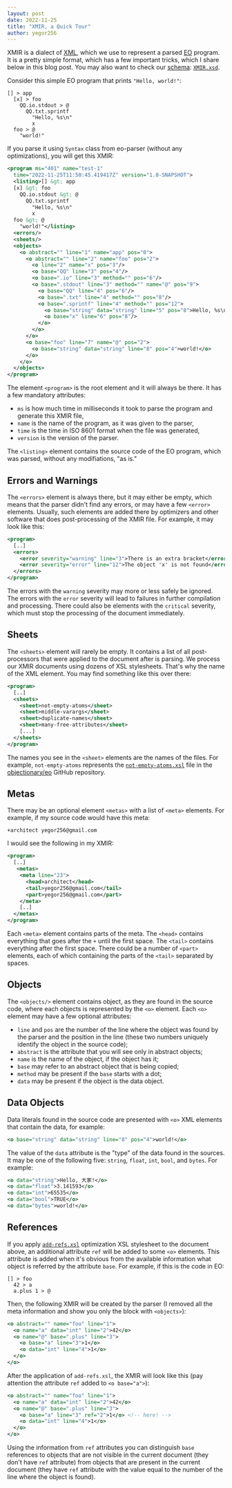 ```yaml
---
layout: post
date: 2022-11-25
title: "XMIR, a Quick Tour"
author: yegor256
---
```


XMIR is a dialect of [XML](https://en.wikipedia.org/wiki/XML), which we use to represent a parsed
  [EO](https://www.eolang.org) program. It is a pretty simple format, which has a few
  important tricks, which I share below in this blog post. You may
  also want to check our [schema](https://en.wikipedia.org/wiki/XML_schema):
  [`XMIR.xsd`](https://raw.githubusercontent.com/objectionary/eo/gh-pages/XMIR.xsd).

<!--more-->

Consider this simple EO program that prints `"Hello, world!"`:

```
[] > app
  [x] > foo
    QQ.io.stdout > @
      QQ.txt.sprintf
        "Hello, %s\n"
        x
  foo > @
    "world!"
```

If you parse it using `Syntax` class from eo-parser (without
any optimizations), you will get this XMIR:

```xml
<program ms="401" name="test-1"
  time="2022-11-25T11:50:45.419417Z" version="1.0-SNAPSHOT">
  <listing>[] &gt; app
  [x] &gt; foo
    QQ.io.stdout &gt; @
      QQ.txt.sprintf
        "Hello, %s\n"
        x
  foo &gt; @
    "world!"</listing>
  <errors/>
  <sheets/>
  <objects>
    <o abstract="" line="1" name="app" pos="0">
      <o abstract="" line="2" name="foo" pos="2">
        <o line="2" name="x" pos="3"/>
        <o base="QQ" line="3" pos="4"/>
        <o base=".io" line="3" method="" pos="6"/>
        <o base=".stdout" line="3" method="" name="@" pos="9">
          <o base="QQ" line="4" pos="6"/>
          <o base=".txt" line="4" method="" pos="8"/>
          <o base=".sprintf" line="4" method="" pos="12">
            <o base="string" data="string" line="5" pos="8">Hello, %s\n</o>
            <o base="x" line="6" pos="8"/>
          </o>
        </o>
      </o>
      <o base="foo" line="7" name="@" pos="2">
        <o base="string" data="string" line="8" pos="4">world!</o>
      </o>
    </o>
  </objects>
</program>
```

The element `<program>` is the root element and it will always be there.
It has a few mandatory attributes:

  * `ms` is how much time in milliseconds it took to parse the program and generate this XMIR file,
  * `name` is the name of the program, as it was given to the parser,
  * `time` is the time in ISO 8601 format when the file was generated,
  * `version` is the version of the parser.

The `<listing>` element contains the source code of the EO program, which was parsed, without
any modifiations, "as is."

## Errors and Warnings

The `<errors>` element is always there, but it may either be empty, which means that
  the parser didn't find any errors, or may have a few `<error>` elements. Usually,
  such elements are added there by optimizers and other software that does post-processing
  of the XMIR file. For example, it may look like this:

```xml
<program>
  [..]
  <errors>
    <error severity="warning" line="3">There is an extra bracket</error>
    <error severity="error" line="12">The object 'x' is not found</error>
  </errors>
</program>
```

The errors with the `warning` severity may more or less safely be ignored. The
  errors with the `error` severity will lead to failures in further compilation
  and processing. There could also be elements with the `critical` severity,
  which must stop the processing of the document immediately.

## Sheets

The `<sheets>` element will rarely be empty. It contains a list of all
  post-processors that were applied to the document after is parsing.
  We process our XMIR documents using dozens of XSL stylesheets. That's why
  the name of the XML element. You may find something like this over there:

```xml
<program>
  [..]
  <sheets>
    <sheet>not-empty-atoms</sheet>
    <sheet>middle-varargs</sheet>
    <sheet>duplicate-names</sheet>
    <sheet>many-free-attributes</sheet>
    [...]
  </sheets>
</program>
```

The names you see in the `<sheet>` elements are the names of the files.
  For example, `not-empty-atoms` represents the
  [`not-empty-atoms.xsl`](https://github.com/objectionary/eo/blob/master/eo-parser/src/main/resources/org/eolang/parser/errors/not-empty-atoms.xsl) file
  in the [objectionary/eo](https://github.com/objectionary/eo) GitHub repository.

## Metas

There may be an optional element `<metas>` with a list of `<meta>` elements. For example,
  if my source code would have this meta:

```
+architect yegor256@gmail.com
```

I would see the following in my XMIR:

```xml
<program>
  [..]
   <metas>
    <meta line="23">
      <head>architect</head>
      <tail>yegor256@gmail.com</tail>
      <part>yegor256@gmail.com</part>
    </meta>
    [..]
  </metas>
</program>
```

Each `<meta>` element contains parts of the meta. The `<head>` contains everything that goes after
the `+` until the first space. The `<tail>` contains everything after the first space. There could
be a number of `<part>` elements, each of which containing the parts of the `<tail>` separated by spaces.

## Objects

The `<objects/>` element contains object, as they are found in the source
  code, where each objects is represented by the `<o>` element. Each `<o>` element
  may have a few optional attributes:

  * `line` and `pos` are the number of the line where the object was found by the parser and the position in the line (these two numbers uniquely identify the object in the source code);
  * `abstract` is the attribute that you will see only in abstract objects;
  * `name` is the name of the object, if the object has it;
  * `base` may refer to an abstract object that is being copied;
  * `method` may be present if the `base` starts with a dot;
  * `data` may be present if the object is the data object.

## Data Objects

Data literals found in the source code are presented with `<o>` XML elements
  that contain the data, for example:

```xml
<o base="string" data="string" line="8" pos="4">world!</o>
```

The value of the `data` attribute is the "type" of the data found in the
sources. It may be one of the following five:
`string`, `float`, `int`, `bool`, and `bytes`. For example:

```xml
<o data="string">Hello, 大家!</o>
<o data="float">3.141593</o>
<o data="int">65535</o>
<o data="bool">TRUE</o>
<o data="bytes">world!</o>
```

## References

If you apply [`add-refs.xsl`](https://github.com/objectionary/eo/blob/master/eo-parser/src/main/resources/org/eolang/parser/add-refs.xsl) optimization XSL stylesheet to the document above,
an additional attribute `ref` will be added to some `<o>` elements. This
  attribute is added when it's obvious from the available information what
  object is referred by the attribute `base`. For example, if this is the
  code in EO:

```
[] > foo
  42 > a
  a.plus 1 > @
```

Then, the following XMIR will be created by the parser (I removed all
the meta information and show you only the block with `<objects>`):

```xml
<o abstract="" name="foo" line="1">
  <o name="a" data="int" line="2">42</o>
  <o name="@" base=".plus" line="3">
    <o base="a" line="3">1</o>
    <o data="int" line="4">1</o>
  </o>
</o>
```

After the application of `add-refs.xsl`, the XMIR will look like this
(pay attention the attribute `ref` added to `<o base="a">`):

```xml
<o abstract="" name="foo" line="1">
  <o name="a" data="int" line="2">42</o>
  <o name="@" base=".plus" line="3">
    <o base="a" line="3" ref="2">1</o> <!-- here! -->
    <o data="int" line="4">1</o>
  </o>
</o>
```

Using the information from `ref` attributes you can distinguish `base`
references to objects that are not visible in the current document (they
don't have `ref` attribute) from objects that are present in the current
document (they have `ref` attribute with the value equal to the number
of the line where the object is found).

